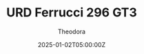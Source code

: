 ---
title: "URD Ferrucci 296 GT3"
meta_title: ""
description: "URD Ferrucci 296 GT3 - Ferrari 296 GT3 by URD"
date: 2025-01-02T05:00:00Z
thumb: yYN1BdU
mainimage: Nh1NdTm
categories: ["Car"]
author: "Theodora"
tags: ["Ferrari", "GT3", "URD", "Italy", "2023","Sports Car"]
draft: false
link: https://s10.assettolab.com/files/e6974e6e1fdc6faf684db9cace9abaff/URD_Ferrucci-296-GT3_v1_2_1.zip
manu: Ferrari
country: Italy
accel: 3.2s
year: 2023
class: GT3
drivetrain: RWD
engine: V6 twin-turbo
power: 516 hp
torque: 622
speed: 270+
gb: 6-Speed
mass: 1390
creator: URD
creatorfull: United Racing Design
creatorlink: https://unitedracingdesign.com
version: "1.2.1"
csp: "0.2.6"
carname: "Ferrari 296 GT3"
realname: URD Ferrucci 296 GT3
zipsize: "220 MB"
livery: "No"
r2r: 0
host: logo
---